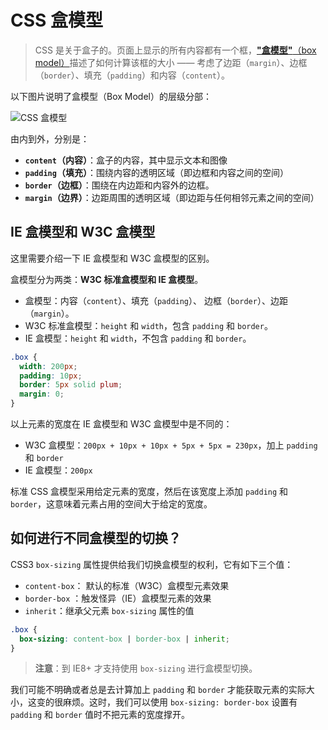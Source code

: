 # CSS 盒模型

> CSS 是关于盒子的。页面上显示的所有内容都有一个框，[**"盒模型"**（box model）](https://developer.mozilla.org/zh-CN/docs/Learn/CSS/Building_blocks/The_box_model)描述了如何计算该框的大小 —— 考虑了边距（`margin`）、边框（`border`）、填充（`padding`）和内容（`content`）。

以下图片说明了盒模型（Box Model）的层级分部：

![CSS 盒模型](https://upload-images.jianshu.io/upload_images/18281896-1d9164962395e977.png?imageMogr2/auto-orient/strip%7CimageView2/2/w/1240)

由内到外，分别是：

- **`content`（内容）**：盒子的内容，其中显示文本和图像
- **`padding`（填充）**：围绕内容的透明区域（即边框和内容之间的空间）
- **`border`（边框）**：围绕在内边距和内容外的边框。
- **`margin`（边界）**：边距周围的透明区域（即边距与任何相邻元素之间的空间）

## IE 盒模型和 W3C 盒模型

这里需要介绍一下 IE 盒模型和 W3C 盒模型的区别。

盒模型分为两类：**W3C 标准盒模型和 IE 盒模型**。

- 盒模型：内容（`content`）、填充（`padding`）、 边框（`border`）、边距（`margin`）。
- W3C 标准盒模型：`height` 和 `width`，包含 `padding` 和 `border`。
- IE 盒模型：`height` 和 `width`，不包含 `padding` 和 `border`。

```css
.box {
  width: 200px;
  padding: 10px;
  border: 5px solid plum;
  margin: 0;
}
```

以上元素的宽度在 IE 盒模型和 W3C 盒模型中是不同的：

- W3C 盒模型：`200px + 10px + 10px + 5px + 5px = 230px`，加上 `padding` 和 `border`
- IE 盒模型：`200px`

标准 CSS 盒模型采用给定元素的宽度，然后在该宽度上添加 `padding` 和 `border`，这意味着元素占用的空间大于给定的宽度。

## 如何进行不同盒模型的切换？

CSS3 `box-sizing` 属性提供给我们切换盒模型的权利，它有如下三个值：

- `content-box`： 默认的标准（W3C）盒模型元素效果
- `border-box` ：触发怪异（IE）盒模型元素的效果
- `inherit`：继承父元素 `box-sizing` 属性的值

```css
.box {
  box-sizing: content-box | border-box | inherit;
}
```

> **注意**：到 IE8+ 才支持使用 `box-sizing` 进行盒模型切换。

我们可能不明确或者总是去计算加上 `padding` 和 `border` 才能获取元素的实际大小，这变的很麻烦。这时，我们可以使用 `box-sizing: border-box` 设置有 `padding` 和 `border` 值时不把元素的宽度撑开。
